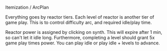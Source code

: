 Itemization / ArcPlan

Everything goes by reactor tiers. Each level of reactor is another tier of game play.
This is to control difficulty arc, and required idle/play time.

Reactor power is assigned by clicking on synth. This will expire after 1 min, so can't let it idle long.
Furthermore, completing a level should grant 5x game play times power. You can play idle or play idle + levels to advance.

